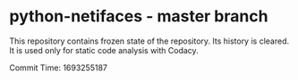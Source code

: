 # python-netifaces - master branch

This repository contains frozen state of the repository.
Its history is cleared. It is used only for static code
analysis with Codacy.

Commit Time: 1693255187